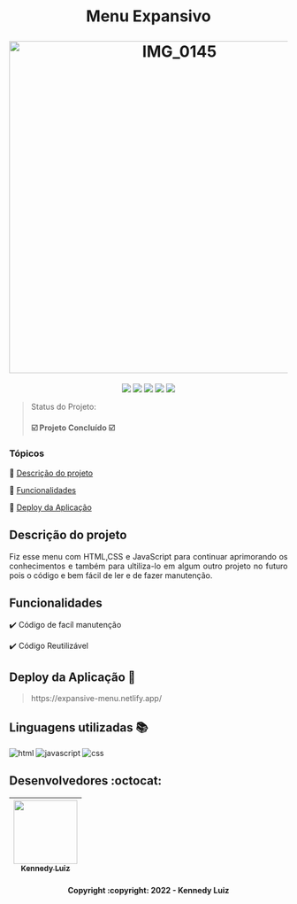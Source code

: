 <h1 align="center">
  <p align="center">Menu Expansivo</p>
  <a href="https://expansive-menu.netlify.app/"><img width="600" alt="IMG_0145" src="https://user-images.githubusercontent.com/90059688/169457254-e7839047-0356-4c22-89cd-e1b91eadf1c3.png"></a>
</h1>

<p align="center">
  <img src="https://img.shields.io/static/v1?label=Netlify&message=deploy&color=blue&style=for-the-badge&logo=netlify"/>
   <img src="https://img.shields.io/badge/STATUS-CONCLU%C3%8DDO-green?style=for-the-badge"/>
  <img src="https://img.shields.io/badge/HTML-LINGUAGEM-red?style=for-the-badge&logo=HTML5"/>
  <img src="https://img.shields.io/badge/CSS-LINGUAGEM-blue?style=for-the-badge&logo=css3"/>
  <img src="https://img.shields.io/badge/JAVASCRIPT-LINGUAGEM-yellow?style=for-the-badge&logo=javascript"/>
</p>

> Status do Projeto: <h4> ☑️ Projeto Concluído ☑️ </h4>


### Tópicos 

:small_blue_diamond: [Descrição do projeto](#descrição-do-projeto)

:small_blue_diamond: [Funcionalidades](#funcionalidades)

:small_blue_diamond: [Deploy da Aplicação](#deploy-da-aplicação-dash)


## Descrição do projeto 

<p align="justify">
  Fiz esse menu com HTML,CSS e JavaScript para continuar aprimorando os conhecimentos e também para ultiliza-lo em algum outro projeto no futuro pois o código e bem fácil de ler e de fazer manutenção.
</p>

## Funcionalidades

:heavy_check_mark: Código de facíl manutenção

:heavy_check_mark: Código Reutilizável  


## Deploy da Aplicação :dash:

> <p>https://expansive-menu.netlify.app/</p>

## Linguagens utilizadas :books:

![html](https://user-images.githubusercontent.com/90059688/167272596-0bd4a2e8-8ad1-423d-8830-fe1fa19c7a61.png)
![javascript](https://user-images.githubusercontent.com/90059688/167272605-f829d7fa-7df4-4ca5-a401-f43ec9d15f96.png)
![css](https://user-images.githubusercontent.com/90059688/167272614-eb86c071-71d3-42d9-9051-1422c0bee569.png)


## Desenvolvedores :octocat:

| [<img src="https://user-images.githubusercontent.com/90059688/167273317-46f95be8-d2e5-4758-b2c6-8a1765d12f6d.png" width=115><br><sub>Kennedy Luiz</sub>](https://github.com/kennedyLP) |
| :---: |  



<h4 align="center">Copyright :copyright: 2022 - Kennedy Luiz</h4>

